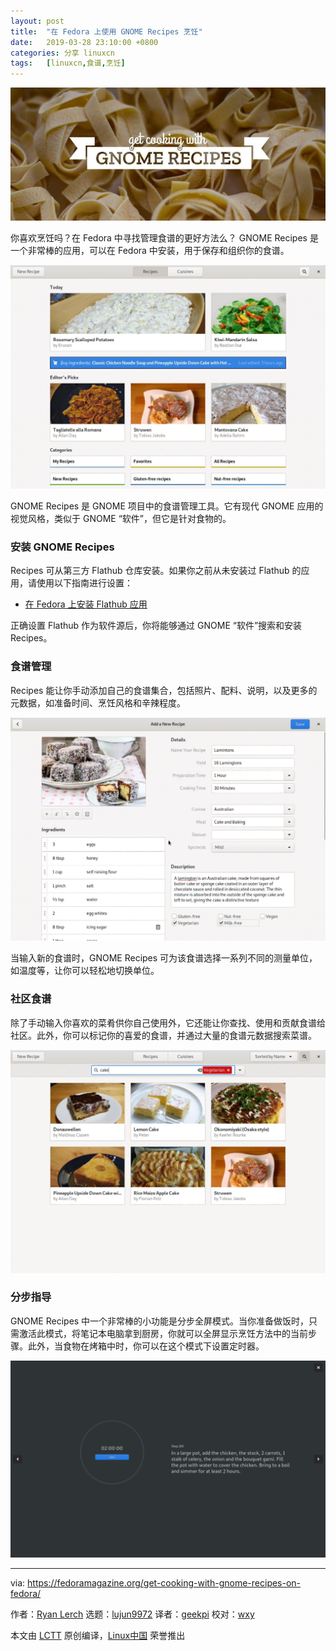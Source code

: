 ```yaml
---
layout: post
title:	"在 Fedora 上使用 GNOME Recipes 烹饪"
date:	2019-03-28 23:10:00 +0800 
categories:	分享 linuxcn 
tags:	[linuxcn,食谱,烹饪]
---
```



![](/Asserts/Images/album/201903/28/231055uw4l427782wgwqm2.jpg)


你喜欢烹饪吗？在 Fedora 中寻找管理食谱的更好方法么？ GNOME Recipes 是一个非常棒的应用，可以在 Fedora 中安装，用于保存和组织你的食谱。


![](/Asserts/Images/album/201903/28/231322gnxlxuwzssoxu5o5.jpg)


GNOME Recipes 是 GNOME 项目中的食谱管理工具。它有现代 GNOME 应用的视觉风格，类似于 GNOME “软件”，但它是针对食物的。


### 安装 GNOME Recipes


Recipes 可从第三方 Flathub 仓库安装。如果你之前从未安装过 Flathub 的应用，请使用以下指南进行设置：


* [在 Fedora 上安装 Flathub 应用](https://fedoramagazine.org/install-flathub-apps-fedora/)


正确设置 Flathub 作为软件源后，你将能够通过 GNOME “软件”搜索和安装 Recipes。


### 食谱管理


Recipes 能让你手动添加自己的食谱集合，包括照片、配料、说明，以及更多的元数据，如准备时间、烹饪风格和辛辣程度。


![](/Asserts/Images/album/201903/28/231335o57t35h4nwntn1dy.jpg)


当输入新的食谱时，GNOME Recipes 可为该食谱选择一系列不同的测量单位，如温度等，让你可以轻松地切换单位。


### 社区食谱


除了手动输入你喜欢的菜肴供你自己使用外，它还能让你查找、使用和贡献食谱给社区。此外，你可以标记你的喜爱的食谱，并通过大量的食谱元数据搜索菜谱。


![](/Asserts/Images/album/201903/28/231347g8u8q12wkdzkwz8u.jpg)


### 分步指导


GNOME Recipes 中一个非常棒的小功能是分步全屏模式。当你准备做饭时，只需激活此模式，将笔记本电脑拿到厨房，你就可以全屏显示烹饪方法中的当前步骤。此外，当食物在烤箱中时，你可以在这个模式下设置定时器。


![](/Asserts/Images/album/201903/28/231103h0wwj0ahvvk0ljed.png)




---


via: <https://fedoramagazine.org/get-cooking-with-gnome-recipes-on-fedora/>


作者：[Ryan Lerch](https://fedoramagazine.org/introducing-flatpak/) 选题：[lujun9972](https://github.com/lujun9972) 译者：[geekpi](https://github.com/geekpi) 校对：[wxy](https://github.com/wxy)


本文由 [LCTT](https://github.com/LCTT/TranslateProject) 原创编译，[Linux中国](https://linux.cn/) 荣誉推出
